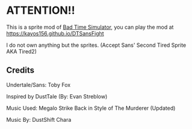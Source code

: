 # ATTENTION!!
This is a sprite mod of [Bad Time Simulator](https://jcw87.github.io/c2-sans-fight/), you can play the mod at https://kayos156.github.io/DTSansFight

I do not own anything but the sprites. (Accept Sans' Second Tired Sprite AKA Tired2)
## Credits
Undertale/Sans: Toby Fox

Inspired by DustTale (By: Evan Streblow)

Music Used: Megalo Strike Back in Style of The Murderer (Updated)

Music By: DustShift Chara

